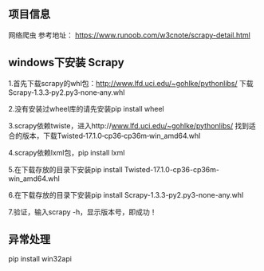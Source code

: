 ## 项目信息
网络爬虫
参考地址： https://www.runoob.com/w3cnote/scrapy-detail.html

## windows下安装 Scrapy
1.首先下载scrapy的whl包：http://www.lfd.uci.edu/~gohlke/pythonlibs/ 下载Scrapy‑1.3.3‑py2.py3‑none‑any.whl

2.没有安装过wheel库的请先安装pip install wheel

3.scrapy依赖twiste，进入http://www.lfd.uci.edu/~gohlke/pythonlibs/ 找到适合的版本，下载Twisted‑17.1.0‑cp36‑cp36m‑win_amd64.whl

4.scrapy依赖lxml包，pip install lxml

5.在下载存放的目录下安装pip install Twisted-17.1.0-cp36-cp36m-win_amd64.whl 

6.在下载存放的目录下安装pip install Scrapy-1.3.3-py2.py3-none-any.whl

7.验证，输入scrapy -h，显示版本号，即成功！

## 异常处理
pip install win32api
